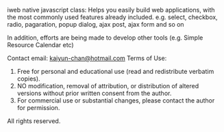 iweb native javascript class:
Helps you easily build web applications, with the most commonly used features already included. e.g. select, checkbox, radio, pagaration, popup dialog, ajax post, ajax form and so on

In addition, efforts are being made to develop other tools (e.g. Simple Resource Calendar etc)

Contact email: kaiyun-chan@hotmail.com
Terms of Use:
1. Free for personal and educational use (read and redistribute verbatim copies).
2. NO modification, removal of attribution, or distribution of altered versions without prior written consent from the author.
3. For commercial use or substantial changes, please contact the author for permission.

All rights reserved.

